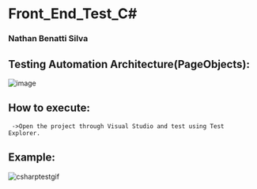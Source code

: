 # Front_End_Test_C#

<h3 align="left">Nathan Benatti Silva</h3>

## Testing Automation Architecture(PageObjects):

![image](https://github.com/nathan-benatti/Front_End_Test_C-/assets/50341422/52fe2d57-98ee-412a-8438-85b2cbb2d1d2)

## How to execute:

     ->Open the project through Visual Studio and test using Test Explorer.



## Example:
![csharptestgif](https://github.com/nathan-benatti/Front_End_Test_Csharp/assets/50341422/20701a6c-79ad-4017-b116-6b901a6c62b5)
